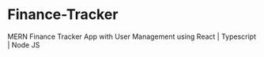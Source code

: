 # Finance-Tracker
MERN Finance Tracker App with User Management using  React | Typescript | Node JS 
